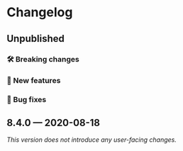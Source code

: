# Changelog

## Unpublished

### 🛠 Breaking changes

### 🎉 New features

### 🐛 Bug fixes

## 8.4.0 — 2020-08-18

_This version does not introduce any user-facing changes._
